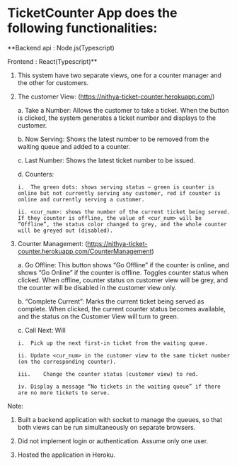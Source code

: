 # TicketCounter App does the following functionalities:

**Backend api : Node.js(Typescript)

Frontend    : React(Typescript)**

1.	This system have two separate views, one for a counter manager and the other for customers.

2.	The customer View: (https://nithya-ticket-counter.herokuapp.com/)
    
    a.	Take a Number: Allows the customer to take a ticket. When the button is clicked, the system generates a ticket number and displays to the customer.
    
    b.	Now Serving: Shows the latest number to be removed from the waiting queue and added to a counter.
    
    c.	Last Number: Shows the latest ticket number to be issued.
    
    d.	Counters:
    
        i.	The green dots: shows serving status – green is counter is online but not currently serving any customer, red if counter is online and currently serving a customer.
        
        ii.	<cur_num>: shows the number of the current ticket being served. If they counter is offline, the value of <cur_num> will be “Offline”, the status color changed to grey, and the whole counter will be greyed out (disabled).

3.	Counter Management: (https://nithya-ticket-counter.herokuapp.com/CounterManagement)
    
    a.	Go Offline: This button shows “Go Offline” if the counter is online, and shows “Go Online” if the counter is offline. Toggles counter status when clicked. When offline, counter status on customer view will be grey, and the counter will be disabled in the customer view only.
    
    b.	“Complete Current”: Marks the current ticket being served as complete. When clicked, the current counter status becomes available, and the status on the Customer View will turn to green.
    
    c.	Call Next: Will 
        
        i.	Pick up the next first-in ticket from the waiting queue.
        
        ii.	Update <cur_num> in the customer view to the same ticket number (on the corresponding counter).
        
        iii.	Change the counter status (customer view) to red.
        
        iv.	Display a message “No tickets in the waiting queue” if there are no more tickets to serve.
        
Note:

1.	Built a backend application with socket to manage the queues, so that both views can be run simultaneously on separate browsers.

2.	Did not implement login or authentication. Assume only one user.

3.	Hosted the application in Heroku.
